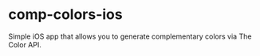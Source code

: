 # comp-colors-ios
Simple iOS app that allows you to generate complementary colors via The Color API. 
